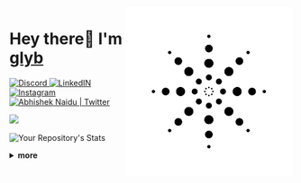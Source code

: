 <img align='right' height='300' src='circle-loader.gif' alt='Hi'>
<h1>Hey there👋 I'm <a href="https://github.com/glyb" target="_blank">glyb</a></h1>
  <a href="https://discord.gg/FVVhEG5y2g">
  <img alt="Discord" width="20px" src="https://raw.githubusercontent.com/peterthehan/peterthehan/master/assets/discord.svg" />
  </a>
  <a href="#">
  <img alt="LinkedIN" width="20px" src="https://raw.githubusercontent.com/peterthehan/peterthehan/master/assets/linkedin.svg" />
  </a>
  <a href="#">
  <img alt="Instagram" width="20px" src="https://raw.githubusercontent.com/hussainweb/hussainweb/main/icons/instagram.png" />
  </a>
  <a href="#">
  <img alt="Abhishek Naidu | Twitter" width="22px" src="https://raw.githubusercontent.com/peterthehan/peterthehan/master/assets/twitter.svg" />
  </a>  

![](https://visitor-badge.glitch.me/badge?page_id=glyb)

![Your Repository's Stats](https://github-readme-stats.vercel.app/api?username=glyb&show_icons=true)

<details close="true">
  <summary><b>more</b></summary>
  
  <!-- Coding Languages -->
  
  <!--START_SECTION:waka-->

```text
No activity tracked
```

<!--END_SECTION:waka-->

</details>



 
